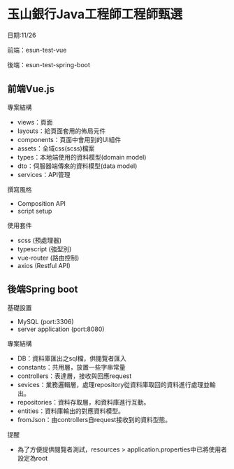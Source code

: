# 玉山銀行Java工程師工程師甄選
日期:11/26

前端：esun-test-vue

後端：esun-test-spring-boot

## 前端Vue.js
專案結構
* views：頁面
* layouts：給頁面套用的佈局元件
* components：頁面中會用到的UI組件
* assets：全域css(scss)檔案
* types：本地端使用的資料模型(domain model)
* dto：伺服器端傳來的資料模型(data model)
* services：API管理

撰寫風格
* Composition API
* script setup

使用套件
* scss (預處理器)
* typescript (強型別)
* vue-router (路由控制)
* axios (Restful API)

## 後端Spring boot
基礎設置
* MySQL (port:3306)
* server application (port:8080)

專案結構
* DB：資料庫匯出之sql檔，供閱覽者匯入
* constants：共用層，放置一些字串常量
* controllers：表達層，接收與回應request
* sevices：業務邏輯層，處理repository從資料庫取回的資料進行處理並輸出。
* repositories：資料存取層，和資料庫進行互動。
* entities：資料庫輸出的對應資料模型。
* fromJson：由controllers自request接收到的資料型態。

提醒
* 為了方便提供閱覽者測試，resources > application.properties中已將使用者設定為root
